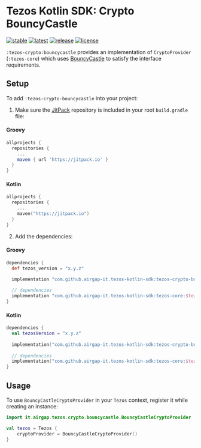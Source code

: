 # Tezos Kotlin SDK: Crypto BouncyCastle

[![stable](https://img.shields.io/github/v/tag/airgap-it/tezos-kotlin-sdk?label=stable&sort=semver)](https://github.com/airgap-it/tezos-kotlin-sdk/releases)
[![latest](https://img.shields.io/github/v/tag/airgap-it/tezos-kotlin-sdk?color=orange&include_prereleases&label=latest)](https://github.com/airgap-it/tezos-kotlin-sdk/releases)
[![release](https://img.shields.io/jitpack/v/github/airgap-it/tezos-kotlin-sdk)](https://jitpack.io/#airgap-it/tezos-kotlin-sdk)
[![license](https://img.shields.io/github/license/airgap-it/tezos-kotlin-sdk)](https://github.com/airgap-it/tezos-kotlin-sdk/blob/master/LICENSE)

`:tezos-crypto:bouncycastle` provides an implementation of `CryptoProvider` (`:tezos-core`) which uses [BouncyCastle](https://www.bouncycastle.org/) to satisfy the interface requirements.

## Setup

To add `:tezos-crypto-bouncycastle` into your project:

1. Make sure the [JitPack](https://jitpack.io/) repository is included in your root `build.gradle` file:

#### Groovy
  ```groovy
  allprojects {
    repositories {
      ...
      maven { url 'https://jitpack.io' }
    }
  }
  ```

#### Kotlin
  ```kotlin
  allprojects {
    repositories {
      ...
      maven("https://jitpack.io")
    }
  }
  ```

2. Add the dependencies:

#### Groovy
  ```groovy
  dependencies {
    def tezos_version = "x.y.z"

    implementation "com.github.airgap-it.tezos-kotlin-sdk:tezos-crypto-bouncycastle:$tezos_version"
    
    // dependencies
    implementation "com.github.airgap-it.tezos-kotlin-sdk:tezos-core:$tezos_version"
  }
  ```

#### Kotlin

  ```kotlin
  dependencies {
    val tezosVersion = "x.y.z"
    
    implementation("com.github.airgap-it.tezos-kotlin-sdk:tezos-crypto-bouncycastle:$tezosVersion")
    
    // dependencies
    implementation("com.github.airgap-it.tezos-kotlin-sdk:tezos-core:$tezosVersion")
}
  ```

## Usage

To use `BouncyCastleCryptoProvider` in your `Tezos` context, register it while creating an instance:

```kotlin
import it.airgap.tezos.crypto.bouncycastle.BouncyCastleCryptoProvider

val tezos = Tezos {
    cryptoProvider = BouncyCastleCryptoProvider()
}
```